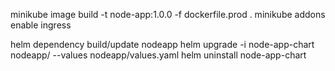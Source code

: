 minikube image build -t node-app:1.0.0 -f dockerfile.prod .
minikube addons enable ingress

helm dependency build/update nodeapp
helm upgrade -i node-app-chart nodeapp/ --values nodeapp/values.yaml
helm uninstall node-app-chart 
